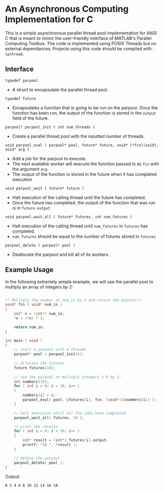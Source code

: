 # An Asynchronous Computing Implementation for C

This is a simple asynchronous parallel thread pool implementation for ANSI C that is meant to mimic the user-friendly interface of MATLAB's Parallel Computing Toolbox. The code is implemented using POSIX Threads but no external dependances. Projects using this code should be compiled with `-lpthread`.

## Interface

`typedef parpool`
- A struct to encapsulate the parallel thread pool.

`typedef future`
- Encapsulates a function that is going to be run on the parpool. Once the function has been run, the output of the function is stored in the `output` field of the future. 

`parpool* parpool_init ( int num_threads )`
- Create a parallel thread pool with the inputted number of threads.

`void parpool_eval ( parpool* pool, future* future, void* (*fcn)(void), void* arg )`
- Add a job for the parpool to execute. 
- The next available worker will execute the function passed in as `fcn` with the argument `arg`.
- The output of the function is stored in the future when it has completed execution

`void parpool_wait ( future* future )`
- Halt execution of the calling thread until the future has completed.
- Once the future has completed, the output of the function that was run is in `future.output`

`void parpool_wait_all ( future* futures, int num_futures )`
- Halt execution of the calling thread until `num_futures` in `futures` has completed.
- `num_futures` should be equal to the number of futures stored in `futures`

`parpool_delete ( parpool* pool )`
- Deallocate the parpool and kill all of its workers.


## Example Usage

In the following extremely simple example, we will use the parallel pool to multiply an array of integers by 2:

```C

/* Mulitply the number at num_in by 2 and return the pointer*/
void* fcn ( void* num_in )
{
    int* n = (int*) num_in;
    *n = (*n) * 2;

    return num_in;
}

int main ( void )
{
    // start a parpool with 4 threads
    parpool* pool = parpool_init(4);
    
    // allocate the futures
    future futures[10];
    
    // use the parpool to multiply integers 1-9 by 2;
    int numbers[10];
    for ( int i = 0; i < 10; i++ )
    {
        numbers[i] = i;
        parpool_eval( pool, &futures[i], fcn, (void*)(&numbers[i]) );
    }

    // halt execution until all the jobs have completed
    parpool_wait_all( futures, 10 );

    // print the results
    for ( int i = 0; i < 10; i++ )
    {
        int* result = (int*) futures[i].output;
        printf( "%d ", *result );
    }

    // delete the parpool
    parpool_delete( pool );
}

```

Output:
``` 
0 2 4 6 8 10 12 14 16 18
```
